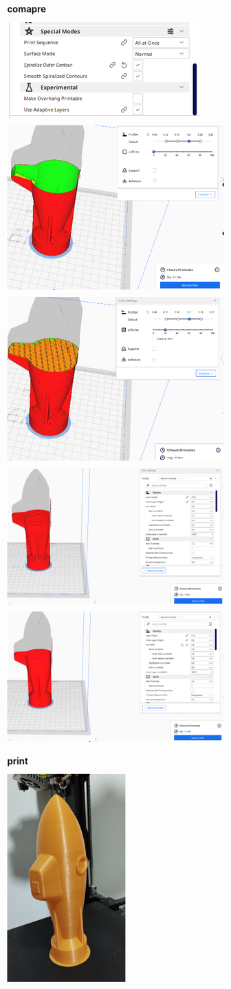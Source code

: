 


## comapre

![](mode.png)

![](sub0_0F.png)

![](sub0_20F.png)  

![](sub1_0.4.png) 

![](sub2_0.8.png)


## print

![](./sub_print1.png)
